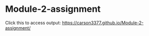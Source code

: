 # Module-2-assignment
Click this to access output: https://carson3377.github.io/Module-2-assignment/
